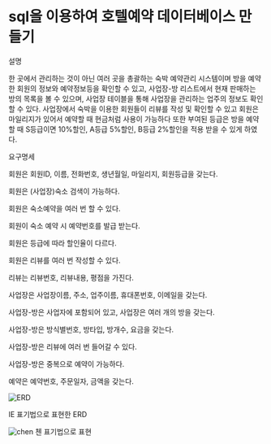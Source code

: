 # sql을 이용하여 호텔예약 데이터베이스 만들기 

설명

한 곳에서 관리하는 것이 아닌 여러 곳을 총괄하는 숙박 예약관리 시스템이며 방을 예약한 회원의 정보와 예약정보등을 확인할 수 있고, 사업장-방 리스트에서 현재 판매하는 방의 목록을 볼 수 있으며, 사업장 테이블을 통해 사업장을 관리하는 업주의 정보도 확인할 수 있다. 사업장에서 숙박을 이용한 회원들이 리뷰를 작성 및 확인할 수 있고 회원은 마일리지가 있어서 예약할 때 현금처럼 사용이 가능하다 또한 부여된 등급은 방을 예약할 때 S등급이면 10%할인, A등급 5%할인, B등급 2%할인을 적용 받을 수 있게 하였다.


요구명세

회원은 회원ID, 이름, 전화번호, 생년월일, 마일리지, 회원등급을 갖는다.

회원은 (사업장)숙소 검색이 가능하다.

회원은 숙소예약을 여러 번 할 수 있다.

회원이 숙소 예약 시 예약번호를 발급 받는다.

회원은 등급에 따라 할인율이 다르다.

회원은 리뷰를 여러 번 작성할 수 있다.

리뷰는 리뷰번호, 리뷰내용, 평점을 가진다.

사업장은 사업장이름, 주소, 업주이름, 휴대폰번호, 이메일을 갖는다.

사업장-방은 사업자에 포함되어 있고, 사업장은 여러 개의 방을 갖는다. 

사업장-방은 방식별번호, 방타입, 방개수, 요금을 갖는다.

사업장-방은 리뷰에 여러 번 들어갈 수 있다.

사업장-방은 중복으로 예약이 가능하다.

예약은 예약번호, 주문일자, 금액을 갖는다.


![ERD](https://user-images.githubusercontent.com/114050357/231192796-a5d8485a-b657-436c-af8c-c9e22f8b0f1e.png)

IE 표기법으로 표현한 ERD


![chen](https://user-images.githubusercontent.com/114050357/231194165-e4e95213-121c-405c-866c-23426f925096.jpg)
첸 표기법으로 표현
